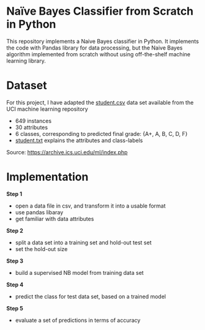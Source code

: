 # Naïve Bayes Classifier from Scratch in Python
This repository implements a Naive Bayes classifier in Python. It implements the code with Pandas library for data processing, but the Naive Bayes algorithm implemented from scratch without using off-the-shelf machine learning library.

# Dataset
For this project, I have adapted the [student.csv](data/student.csv) data set available from the UCI machine learning repository
* 649 instances
* 30 attributes
* 6 classes, corresponding to predicted final grade: {A+, A, B, C, D, F}
* [student.txt](data/students.txt) explains the attributes and class-labels

Source: https://archive.ics.uci.edu/ml/index.php

# Implementation
**Step 1**
* open a data file in csv, and transform it into a usable format
* use pandas libaray
* get familiar with data attributes

**Step 2**
* split a data set into a training set and hold-out test set
* set the hold-out size

**Step 3**
* build a supervised NB model from training data set

**Step 4**
* predict the class for test data set, based on a trained model

**Step 5**
* evaluate a set of predictions in terms of accuracy
